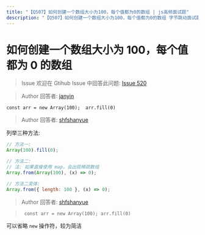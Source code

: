```yaml
---
title: "【Q507】如何创建一个数组大小为100，每个值都为0的数组 | js高频面试题"
description: "【Q507】如何创建一个数组大小为100，每个值都为0的数组 字节跳动面试题、阿里腾讯面试题、美团小米面试题。"
---
```


# 如何创建一个数组大小为 100，每个值都为 0 的数组

> Issue
> 欢迎在 Gtihub Issue 中回答此问题: [Issue 520](https://github.com/shfshanyue/Daily-Question/issues/520)

> Author
> 回答者: [janyin](https://github.com/janyin)

`
 const arr = new Array(100); 
 arr.fill(0)
`

> Author
> 回答者: [shfshanyue](https://github.com/shfshanyue)

列举三种方法:

```js
// 方法一:
Array(100).fill(0);

// 方法二:
// 注: 如果直接使用 map，会出现稀疏数组
Array.from(Array(100), (x) => 0);

// 方法二变体:
Array.from({ length: 100 }, (x) => 0);
```

> Author
> 回答者: [shfshanyue](https://github.com/shfshanyue)

> ` const arr = new Array(100); arr.fill(0)`

可以省略 `new` 操作符，较为简洁
